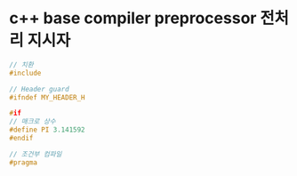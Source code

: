 # c++ base compiler preprocessor 전처리 지시자

```cpp
// 치환
#include

// Header guard
#ifndef MY_HEADER_H

#if
// 매크로 상수
#define PI 3.141592
#endif

// 조건부 컴파일
#pragma
```
